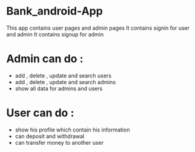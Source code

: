 # Bank_android-App


This app contains user pages and admin pages
It contains signin for user and admin 
It contains signup for admin

# Admin can do :
- add , delete , update and search users 
- add , delete , update and search admins
- show all data for admins and users 

# User can do : 
- show his profile which contain his information 
- can deposit and withdrawal
- can transfer money to another user 

